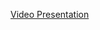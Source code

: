 [Video Presentation](https://drive.google.com/file/d/13BKNi8FbHonNiwkHnMkTQzVvi2TjG-rM/view?usp=sharing)
